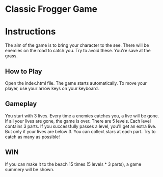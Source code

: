 # Classic Frogger Game

# Instructions
The aim of the game is to bring your character to the see. There will be enemies on the road to catch you. Try to avoid these.
You're save at the grass.

## How to Play
Open the index.html file. The game starts automatically. To move your player, use your arrow keys on your keyboard.

## Gameplay
You start with 3 lives. Every time a enemies catches you, a live will be gone. If all your lives are gone, the game is over.
There are 5 levels. Each level contains 3 parts. If you successfully passes a level, you'll get an extra live. But only if your lives are below 3.
You can collect stars at each part. Try to catch as many as possible!

## WIN
If you can make it to the beach 15 times (5 levels * 3 parts), a game summery will be shown.
